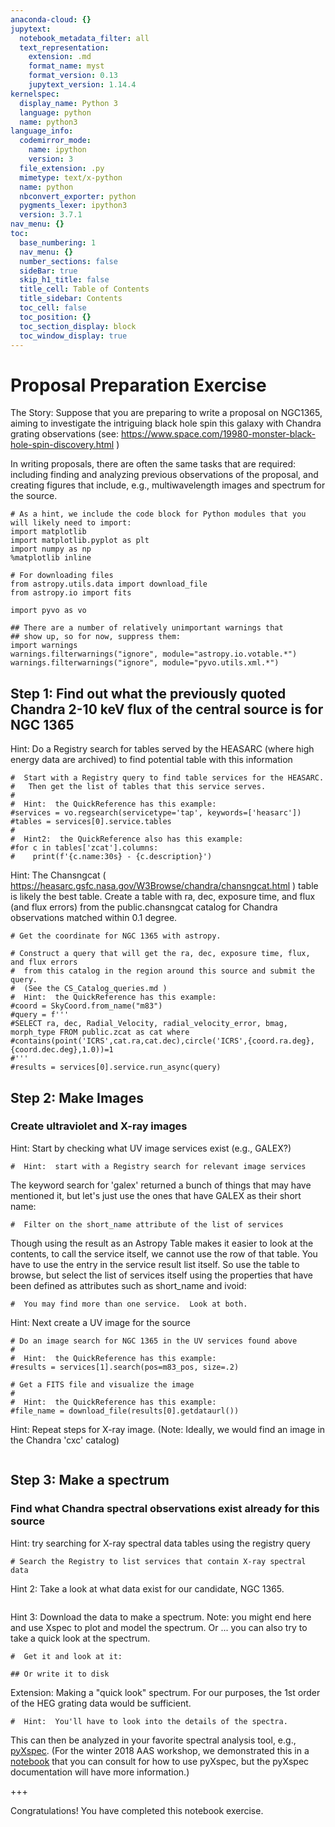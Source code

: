 ```yaml
---
anaconda-cloud: {}
jupytext:
  notebook_metadata_filter: all
  text_representation:
    extension: .md
    format_name: myst
    format_version: 0.13
    jupytext_version: 1.14.4
kernelspec:
  display_name: Python 3
  language: python
  name: python3
language_info:
  codemirror_mode:
    name: ipython
    version: 3
  file_extension: .py
  mimetype: text/x-python
  name: python
  nbconvert_exporter: python
  pygments_lexer: ipython3
  version: 3.7.1
nav_menu: {}
toc:
  base_numbering: 1
  nav_menu: {}
  number_sections: false
  sideBar: true
  skip_h1_title: false
  title_cell: Table of Contents
  title_sidebar: Contents
  toc_cell: false
  toc_position: {}
  toc_section_display: block
  toc_window_display: true
---
```


# Proposal Preparation Exercise

The Story: Suppose that you are preparing to write a proposal on NGC1365, aiming to investigate the intriguing black hole spin this galaxy with Chandra grating observations (see: <https://www.space.com/19980-monster-black-hole-spin-discovery.html> )

In writing proposals, there are often the same tasks that are required: including finding and analyzing previous observations of the proposal, and creating figures that include, e.g., multiwavelength images and spectrum for the source.

```{code-cell} ipython3
# As a hint, we include the code block for Python modules that you will likely need to import:
import matplotlib
import matplotlib.pyplot as plt
import numpy as np
%matplotlib inline

# For downloading files
from astropy.utils.data import download_file
from astropy.io import fits

import pyvo as vo

## There are a number of relatively unimportant warnings that
## show up, so for now, suppress them:
import warnings
warnings.filterwarnings("ignore", module="astropy.io.votable.*")
warnings.filterwarnings("ignore", module="pyvo.utils.xml.*")
```

## Step 1: Find out what the previously quoted Chandra 2-10 keV flux of the central source is for NGC 1365

Hint: Do a Registry search for tables served by the HEASARC (where high energy data are archived) to find potential table with this information

```{code-cell} ipython3
#  Start with a Registry query to find table services for the HEASARC.
#   Then get the list of tables that this service serves.
#
#  Hint:  the QuickReference has this example:
#services = vo.regsearch(servicetype='tap', keywords=['heasarc'])
#tables = services[0].service.tables
#
#  Hint2:  the QuickReference also has this example:
#for c in tables['zcat'].columns:
#    print(f'{c.name:30s} - {c.description}')
```

Hint: The Chansngcat ( <https://heasarc.gsfc.nasa.gov/W3Browse/chandra/chansngcat.html> ) table is likely the best table.  Create a table with ra, dec, exposure time, and flux (and flux errors) from the public.chansngcat catalog for Chandra observations matched within 0.1 degree.

```{code-cell} ipython3
# Get the coordinate for NGC 1365 with astropy.
```

```{code-cell} ipython3
# Construct a query that will get the ra, dec, exposure time, flux, and flux errors
#  from this catalog in the region around this source and submit the query.
#  (See the CS_Catalog_queries.md )
#  Hint:  the QuickReference has this example:
#coord = SkyCoord.from_name("m83")
#query = f'''
#SELECT ra, dec, Radial_Velocity, radial_velocity_error, bmag, morph_type FROM public.zcat as cat where
#contains(point('ICRS',cat.ra,cat.dec),circle('ICRS',{coord.ra.deg},{coord.dec.deg},1.0))=1
#'''
#results = services[0].service.run_async(query)
```

## Step 2: Make Images

### Create ultraviolet and X-ray images

Hint: Start by checking what UV image services exist (e.g., GALEX?)

```{code-cell} ipython3
#  Hint:  start with a Registry search for relevant image services
```

The keyword search for 'galex' returned a bunch of things that may have mentioned it, but let's just use the ones that have GALEX as their short name:

```{code-cell} ipython3
#  Filter on the short_name attribute of the list of services
```

Though using the result as an Astropy Table makes it easier to look at the contents, to call the service itself, we cannot use the row of that table.  You have to use the entry in the service result list itself.  So use the table to browse, but select the list of services itself using the properties that have been defined as attributes such as short_name and ivoid:

```{code-cell} ipython3
#  You may find more than one service.  Look at both.
```

Hint: Next create a UV image for the source

```{code-cell} ipython3
# Do an image search for NGC 1365 in the UV services found above
#
#  Hint:  the QuickReference has this example:
#results = services[1].search(pos=m83_pos, size=.2)
```

```{code-cell} ipython3
# Get a FITS file and visualize the image
#
#  Hint:  the QuickReference has this example:
#file_name = download_file(results[0].getdataurl())
```

Hint: Repeat steps for X-ray image. (Note: Ideally, we would find an image in the Chandra 'cxc' catalog)

```{code-cell} ipython3

```

## Step 3: Make a spectrum

### Find what Chandra spectral observations exist already for this source

Hint: try searching for X-ray spectral data tables using the registry query

```{code-cell} ipython3
# Search the Registry to list services that contain X-ray spectral data
```

Hint 2: Take a look at what data exist for our candidate, NGC 1365.

```{code-cell} ipython3

```

Hint 3: Download the data to make a spectrum. Note: you might end here and use Xspec to plot and model the spectrum. Or ... you can also try to take a quick look at the spectrum.

```{code-cell} ipython3
#  Get it and look at it:
```

```{code-cell} ipython3
## Or write it to disk
```

Extension: Making a "quick look" spectrum. For our purposes, the 1st order of the HEG grating data would be sufficient.

```{code-cell} ipython3
#  Hint:  You'll have to look into the details of the spectra.
```

This can then be analyzed in your favorite spectral analysis tool, e.g., [pyXspec](https://heasarc.gsfc.nasa.gov/xanadu/xspec/python/html/index.html).  (For the winter 2018 AAS workshop, we demonstrated this in a [notebook](https://github.com/NASA-NAVO/aas_workshop_2018/blob/master/heasarc/heasarc_Spectral_Access.md) that you can consult for how to use pyXspec, but the pyXspec documentation will have more information.)

+++

Congratulations! You have completed this notebook exercise.
